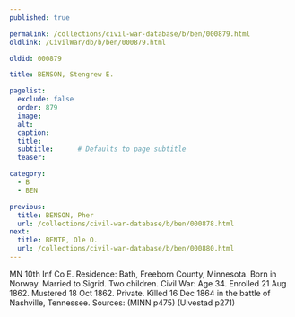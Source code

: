 ```yaml
---
published: true

permalink: /collections/civil-war-database/b/ben/000879.html
oldlink: /CivilWar/db/b/ben/000879.html

oldid: 000879

title: BENSON, Stengrew E.

pagelist:
  exclude: false
  order: 879
  image: 
  alt:
  caption:
  title:
  subtitle:      # Defaults to page subtitle
  teaser:

category: 
  - B 
  - BEN

previous:
  title: BENSON, Pher
  url: /collections/civil-war-database/b/ben/000878.html  
next:
  title: BENTE, Ole O.
  url: /collections/civil-war-database/b/ben/000880.html   
---
```

MN 10th Inf Co E. Residence: Bath, Freeborn County, Minnesota. Born in Norway. Married to Sigrid. Two children. Civil War: Age 34. Enrolled 21 Aug 1862. Mustered 18 Oct 1862. Private. Killed 16 Dec 1864 in the battle of Nashville, Tennessee. Sources: (MINN p475) (Ulvestad p271)